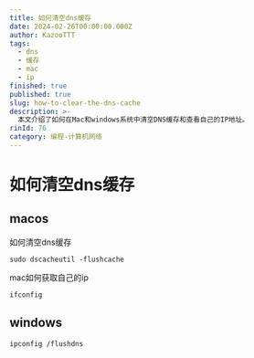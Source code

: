 ```yaml
---
title: 如何清空dns缓存
date: 2024-02-26T00:00:00.000Z
author: KazooTTT
tags:
  - dns
  - 缓存
  - mac
  - ip
finished: true
published: true
slug: how-to-clear-the-dns-cache
description: >-
  本文介绍了如何在Mac和windows系统中清空DNS缓存和查看自己的IP地址。
rinId: 76
category: 编程-计算机网络
---
```


# 如何清空dns缓存

## macos

如何清空dns缓存

``` shell
sudo dscacheutil -flushcache
```

mac如何获取自己的ip

``` shell
ifconfig
```

## windows 

``` shell
ipconfig /flushdns
```
